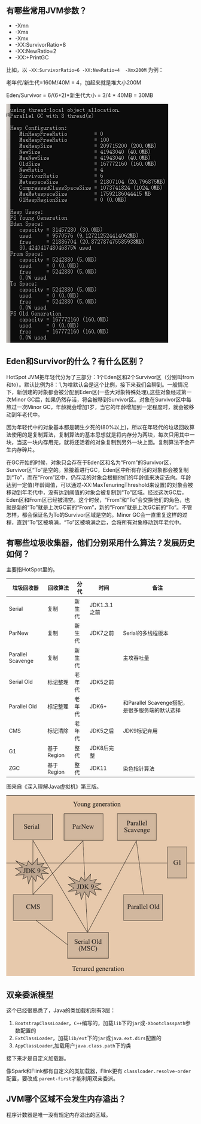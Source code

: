 ## 有哪些常用JVM参数？
* -Xmn
* -Xms
* -Xmx
* -XX:SurvivorRatio=8
* -XX:NewRatio=2
* -XX:+PrintGC

比如，以 `-XX:SurvivorRatio=6 -XX:NewRatio=4  -Xmx200M` 为例：

老年代/新生代=160M/40M = 4，加起来就是堆大小200M

Eden/Survivor = 6/(6+2)*新生代大小 = 3/4 * 40MB = 30MB

![jmap](./images/04-jvm-jmap.png)

## Eden和Survivor的什么？有什么区别？

HotSpot JVM把年轻代分为了三部分：1个Eden区和2个Survivor区（分别叫from和to）。默认比例为8：1,为啥默认会是这个比例，接下来我们会聊到。一般情况下，新创建的对象都会被分配到Eden区(一些大对象特殊处理),这些对象经过第一次Minor GC后，如果仍然存活，将会被移到Survivor区。对象在Survivor区中每熬过一次Minor GC，年龄就会增加1岁，当它的年龄增加到一定程度时，就会被移动到年老代中。

因为年轻代中的对象基本都是朝生夕死的(80%以上)，所以在年轻代的垃圾回收算法使用的是复制算法，复制算法的基本思想就是将内存分为两块，每次只用其中一块，当这一块内存用完，就将还活着的对象复制到另外一块上面。复制算法不会产生内存碎片。

在GC开始的时候，对象只会存在于Eden区和名为“From”的Survivor区，Survivor区“To”是空的。紧接着进行GC，Eden区中所有存活的对象都会被复制到“To”，而在“From”区中，仍存活的对象会根据他们的年龄值来决定去向。年龄达到一定值(年龄阈值，可以通过-XX:MaxTenuringThreshold来设置)的对象会被移动到年老代中，没有达到阈值的对象会被复制到“To”区域。经过这次GC后，Eden区和From区已经被清空。这个时候，“From”和“To”会交换他们的角色，也就是新的“To”就是上次GC前的“From”，新的“From”就是上次GC前的“To”。不管怎样，都会保证名为To的Survivor区域是空的。Minor GC会一直重复这样的过程，直到“To”区被填满，“To”区被填满之后，会将所有对象移动到年老代中。

## 有哪些垃圾收集器，他们分别采用什么算法？发展历史如何？

主要指HotSpot里的。

| 垃圾回收器 | 回收算法 | 分代 | 时间 | 备注 |
| --- | --- | --- | --- | --- |
| Serial | 复制 | 新生代 | JDK1.3.1之前 | |
| ParNew | 复制 | 新生代 | JDK7之前 | Serial的多线程版本 |
| Parallel Scavenge | 复制 | 新生代 | | 主攻吞吐量 |
| Serial Old | 标记整理 | 老年代 | JDK5之前 | |
| Parallel Old | 标记整理 | 老年代 | JDK6+ | 和Parallel Scavenge搭配，是很多服务端的默认选择 |
| CMS | 标记清除 | 老年代 | JDK5之后 | JDK9标记弃用 |
| G1 | 基于Region | 整代 | JDK8后完整 | |
| ZGC | 基于Region | 整代 | JDK11 | 染色指针算法 |

图来自《深入理解Java虚拟机》第三版。

![gcr](./images/04-jvm-gcr.png)

## 双亲委派模型
这个已经很熟悉了，Java的类加载机制有3层：
1. `BootstrapClassLoader`，`C++`编写的，加载`lib`下的`jar`或`-Xbootclasspath`参数配置的
2. `ExtClassLoader`，加载`lib/ext`下的`jar`或`java.ext.dirs`配置的
3. `AppClassLoader`,加载用户`java.class.path`下的类

接下来才是自定义加载器。

像Spark和Flink都有自定义的类加载器，Flink更有 `classloader.resolve-order`配置，要改成 `parent-first`才能利用双亲委派。

## JVM哪个区域不会发生内存溢出？

程序计数器是唯一没有规定内存溢出的区域。


